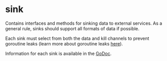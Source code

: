 # sink

Contains interfaces and methods for sinking data to external services. As a general rule, sinks should support all formats of data if possible. 

Each sink must select from both the data and kill channels to prevent goroutine leaks (learn more about goroutine leaks [here](https://www.ardanlabs.com/blog/2018/11/goroutine-leaks-the-forgotten-sender.html)).

Information for each sink is available in the [GoDoc](https://pkg.go.dev/github.com/brexhq/substation/internal/sink).
